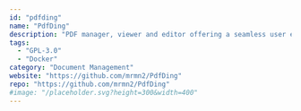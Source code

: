 ```yaml
---
id: "pdfding"
name: "PdfDing"
description: "PDF manager, viewer and editor offering a seamless user experience on multiple devices. It's designed to be minimal, fast, and easy to set up using Docker."
tags:
  - "GPL-3.0"
  - "Docker"
category: "Document Management"
website: "https://github.com/mrmn2/PdfDing"
repo: "https://github.com/mrmn2/PdfDing"
#image: "/placeholder.svg?height=300&width=400"
---
```


